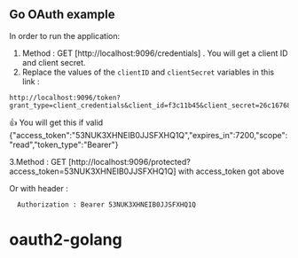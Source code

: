 ## Go OAuth example

In order to run the application:

1. Method : GET [http://localhost:9096/credentials] . You will get a client ID and client secret.
2. Replace the values of the `clientID` and `clientSecret` variables in this link :
```http request
http://localhost:9096/token?grant_type=client_credentials&client_id=f3c11b45&client_secret=26c16768&scope=read&access_token_exp=20
```
   :+1: You will get this if valid {"access_token":"53NUK3XHNEIB0JJSFXHQ1Q","expires_in":7200,"scope":"read","token_type":"Bearer"} 

3.Method : GET [http://localhost:9096/protected?access_token=53NUK3XHNEIB0JJSFXHQ1Q] with access_token got above
  
  Or with header : 
  ```text
    Authorization : Bearer 53NUK3XHNEIB0JJSFXHQ1Q
```

# oauth2-golang

